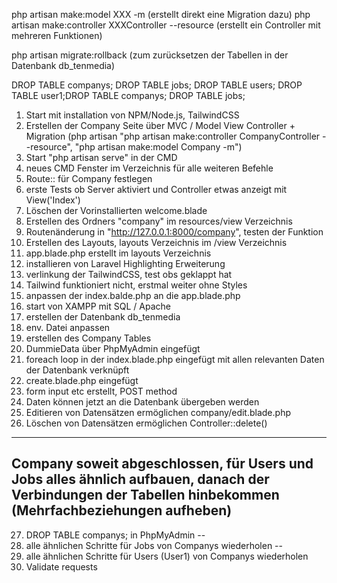 php artisan make:model XXX -m (erstellt direkt eine Migration dazu)
php artisan make:controller XXXController --resource (erstellt ein Controller mit mehreren Funktionen)

php artisan migrate:rollback (zum zurücksetzen der Tabellen in der Datenbank db_tenmedia)

DROP TABLE companys;
DROP TABLE jobs;
DROP TABLE users;
DROP TABLE user1;DROP TABLE companys; DROP TABLE jobs;




1. Start mit installation von NPM/Node.js, TailwindCSS
2. Erstellen der Company Seite über MVC / Model View Controller + Migration (php artisan "php artisan make:controller CompanyController --resource", "php artisan make:model Company -m")
3. Start "php artisan serve" in der CMD
4. neues CMD Fenster im Verzeichnis für alle weiteren Befehle
5. Route:: für Company festlegen 
6. erste Tests ob Server aktiviert und Controller etwas anzeigt mit View('Index')
7. Löschen der Vorinstallierten welcome.blade
8. Erstellen des Ordners "company" im resources/view Verzeichnis
9. Routenänderung in "http://127.0.0.1:8000/company", testen der Funktion
10. Erstellen des Layouts, layouts Verzeichnis im /view Verzeichnis
11. app.blade.php erstellt im layouts Verzeichnis
12. installieren von Laravel Highlighting Erweiterung
13. verlinkung der TailwindCSS, test obs geklappt hat
14. Tailwind funktioniert nicht,  erstmal weiter ohne Styles
15. anpassen der index.balde.php an die app.blade.php
16. start von XAMPP mit SQL / Apache
17. erstellen der Datenbank db_tenmedia
18. env. Datei anpassen
19. erstellen des Company Tables
20. DummieData über PhpMyAdmin eingefügt
21. foreach loop in der index.blade.php eingefügt mit allen relevanten Daten der Datenbank verknüpft
22. create.blade.php eingefügt
23. form input etc erstellt, POST method
24. Daten können jetzt an die Datenbank übergeben werden
25. Editieren von Datensätzen ermöglichen company/edit.blade.php
26. Löschen von Datensätzen ermöglichen Controller::delete()

------------------------------------------------------------------------------------
 Company soweit abgeschlossen,  für Users und Jobs alles ähnlich aufbauen, danach der Verbindungen der Tabellen hinbekommen (Mehrfachbeziehungen aufheben) 
------------------------------------------------------------------------------------

27. DROP TABLE companys; in PhpMyAdmin
--
28. alle ähnlichen Schritte für Jobs von Companys wiederholen
--
29. alle ähnlichen Schritte für Users (User1) von Companys wiederholen
30. Validate requests